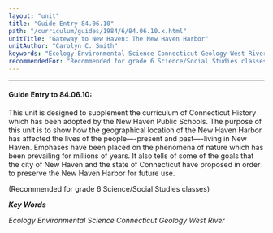 ```yaml
---
layout: "unit"
title: "Guide Entry 84.06.10"
path: "/curriculum/guides/1984/6/84.06.10.x.html"
unitTitle: "Gateway to New Haven: The New Haven Harbor"
unitAuthor: "Carolyn C. Smith"
keywords: "Ecology Environmental Science Connecticut Geology West River"
recommendedFor: "Recommended for grade 6 Science/Social Studies classes"
---
```

<body>
<hr/>
 <h4>
  Guide Entry to 84.06.10:
 </h4>
 This unit is designed to supplement the curriculum of Connecticut History which has been adopted by the New Haven Public Schools.  The purpose of this unit is to show how the geographical location of the New Haven Harbor has affected the lives of the people—-present and past—-living in New Haven.  Emphases have been placed on the phenomena of nature which has been prevailing for millions of years. It also tells of some of the goals that the city of New Haven and the state of Connecticut have proposed in order to preserve the New Haven Harbor for future use.
 <p>
  (Recommended for grade 6 Science/Social Studies classes)
 </p>
<p>
  <b>
   <i>
    Key Words
   </i>
  </b>
  <br/>
 </p>
 <p>
  <i>
   Ecology Environmental Science Connecticut Geology West River
  </i>
 </p>

</body>